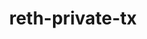 ---
layout: ../../layouts/project.astro
title: "reth-private-tx"
buildTime: "December 2024 - 2 hours"
description: "Currently working on a node infrastructure to provide RPC with [Altitude](https://www.valtitude.xyz/), I wanted to be able to allow developers to send their transactions privately without going through the public mempool. I therefore added a method to the `eth` rpc  namespace of the reth client to meet this request."
tags: ["rust", "reth"]
github: "https://github.com/Quertyy/reth-private-transaction"
---
